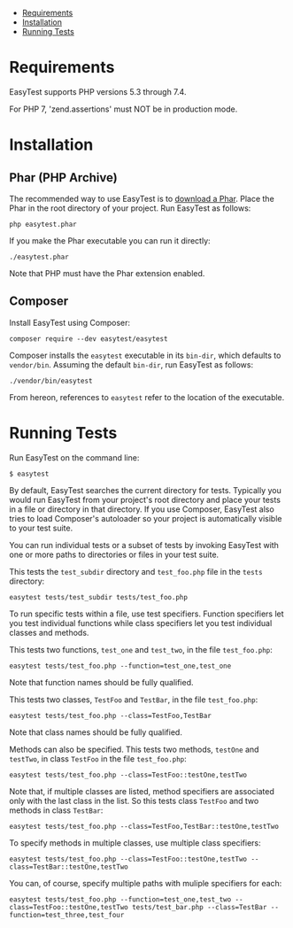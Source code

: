 - [Requirements](#requirements)
- [Installation](#installation)
- [Running Tests](#running-tests)


# Requirements

EasyTest supports PHP versions 5.3 through 7.4.

For PHP 7, 'zend.assertions' must NOT be in production mode.


# Installation

## Phar (PHP Archive)

The recommended way to use EasyTest is to [download a
Phar](https://github.com/gnarlyquack/easytest/releases/latest/download/easytest.phar).
Place the Phar in the root directory of your project. Run EasyTest as follows:

    php easytest.phar

If you make the Phar executable you can run it directly:

    ./easytest.phar

Note that PHP must have the Phar extension enabled.


## Composer

Install EasyTest using Composer:

    composer require --dev easytest/easytest

Composer installs the `easytest` executable in its `bin-dir`, which defaults
to `vendor/bin`. Assuming the default `bin-dir`, run EasyTest as follows:

    ./vendor/bin/easytest


From hereon, references to `easytest` refer to the location of the executable.


# Running Tests

Run EasyTest on the command line:

    $ easytest

By default, EasyTest searches the current directory for tests. Typically you
would run EasyTest from your project's root directory and place your tests in
a file or directory in that directory. If you use Composer, EasyTest also
tries to load Composer's autoloader so your project is automatically visible
to your test suite.

You can run individual tests or a subset of tests by invoking EasyTest with
one or more paths to directories or files in your test suite.

This tests the `test_subdir` directory and `test_foo.php` file in the `tests`
directory:

    easytest tests/test_subdir tests/test_foo.php

To run specific tests within a file, use test specifiers. Function specifiers
let you test individual functions while class specifiers let you test
individual classes and methods.

This tests two functions, `test_one` and `test_two`, in the file
`test_foo.php`:

    easytest tests/test_foo.php --function=test_one,test_one

Note that function names should be fully qualified.

This tests two classes, `TestFoo` and `TestBar`, in the file `test_foo.php`:

    easytest tests/test_foo.php --class=TestFoo,TestBar

Note that class names should be fully qualified.

Methods can also be specified. This tests two methods, `testOne` and
`testTwo`, in class `TestFoo` in the file `test_foo.php`:

    easytest tests/test_foo.php --class=TestFoo::testOne,testTwo

Note that, if multiple classes are listed, method specifiers are associated
only with the last class in the list. So this tests class `TestFoo` and two
methods in class `TestBar`:

    easytest tests/test_foo.php --class=TestFoo,TestBar::testOne,testTwo

To specify methods in multiple classes, use multiple class specifiers:

    easytest tests/test_foo.php --class=TestFoo::testOne,testTwo --class=TestBar::testOne,testTwo

You can, of course, specify multiple paths with muliple specifiers for each:

    easytest tests/test_foo.php --function=test_one,test_two --class=TestFoo::testOne,testTwo tests/test_bar.php --class=TestBar --function=test_three,test_four
